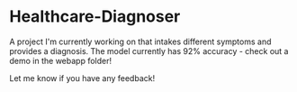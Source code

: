 # Healthcare-Diagnoser
A project I'm currently working on that intakes different symptoms and provides a diagnosis. The model currently has 92% accuracy - check out a demo in the webapp folder! 

Let me know if you have any feedback!
